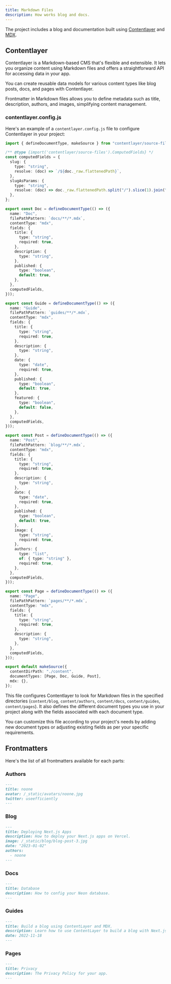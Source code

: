 ```yaml
---
title: Markdown Files
description: How works blog and docs.
---
```


The project includes a blog and documentation built using [Contentlayer](https://contentlayer.dev/) and [MDX](https://mdxjs.com/).

## Contentlayer

Contentlayer is a Markdown-based CMS that's flexible and extensible. It lets you organize content using Markdown files and offers a straightforward API for accessing data in your app.

You can create reusable data models for various content types like blog posts, docs, and pages with Contentlayer.

Frontmatter in Markdown files allows you to define metadata such as title, description, authors, and images, simplifying content management.

### contentlayer.config.js

Here's an example of a `contentlayer.config.js` file to configure Contentlayer in your project:

```typescript title="contentlayer.config.js"
import { defineDocumentType, makeSource } from "contentlayer/source-files";

/** @type {import('contentlayer/source-files').ComputedFields} */
const computedFields = {
  slug: {
    type: "string",
    resolve: (doc) => `/${doc._raw.flattenedPath}`,
  },
  slugAsParams: {
    type: "string",
    resolve: (doc) => doc._raw.flattenedPath.split("/").slice(1).join("/"),
  },
};

export const Doc = defineDocumentType(() => ({
  name: "Doc",
  filePathPattern: `docs/**/*.mdx`,
  contentType: "mdx",
  fields: {
    title: {
      type: "string",
      required: true,
    },
    description: {
      type: "string",
    },
    published: {
      type: "boolean",
      default: true,
    },
  },
  computedFields,
}));

export const Guide = defineDocumentType(() => ({
  name: "Guide",
  filePathPattern: `guides/**/*.mdx`,
  contentType: "mdx",
  fields: {
    title: {
      type: "string",
      required: true,
    },
    description: {
      type: "string",
    },
    date: {
      type: "date",
      required: true,
    },
    published: {
      type: "boolean",
      default: true,
    },
    featured: {
      type: "boolean",
      default: false,
    },
  },
  computedFields,
}));

export const Post = defineDocumentType(() => ({
  name: "Post",
  filePathPattern: `blog/**/*.mdx`,
  contentType: "mdx",
  fields: {
    title: {
      type: "string",
      required: true,
    },
    description: {
      type: "string",
    },
    date: {
      type: "date",
      required: true,
    },
    published: {
      type: "boolean",
      default: true,
    },
    image: {
      type: "string",
      required: true,
    },
    authors: {
      type: "list",
      of: { type: "string" },
      required: true,
    },
  },
  computedFields,
}));

export const Page = defineDocumentType(() => ({
  name: "Page",
  filePathPattern: `pages/**/*.mdx`,
  contentType: "mdx",
  fields: {
    title: {
      type: "string",
      required: true,
    },
    description: {
      type: "string",
    },
  },
  computedFields,
}));

export default makeSource({
  contentDirPath: "./content",
  documentTypes: [Page, Doc, Guide, Post],
  mdx: {},
});
```

This file configures Contentlayer to look for Markdown files in the specified directories (`content/blog`, `content/authors`, `content/docs`, `content/guides`, `content/pages`). It also defines the different document types you use in your project along with the fields associated with each document type.

You can customize this file according to your project's needs by adding new document types or adjusting existing fields as per your specific requirements.

## Frontmatters

Here's the list of all frontmatters available for each parts:

### Authors

```md
---
title: noone
avatar: /_static/avatars/noone.jpg
twitter: useefficiently
---
```

### Blog

```md
---
title: Deploying Next.js Apps
description: How to deploy your Next.js apps on Vercel.
image: /_static/blog/blog-post-3.jpg
date: "2023-01-02"
authors:
  - noone
---
```

### Docs

```md
---
title: Database
description: How to config your Neon database.
---
```

### Guides

```md
---
title: Build a blog using ContentLayer and MDX.
description: Learn how to use ContentLayer to build a blog with Next.js
date: 2022-11-18
---
```

### Pages

```md
---
title: Privacy
description: The Privacy Policy for your app.
---
```